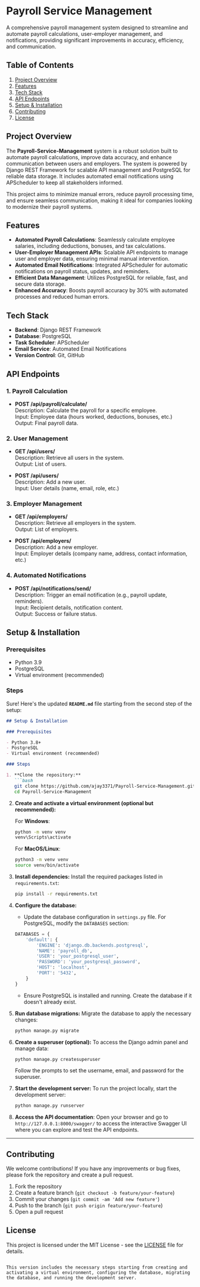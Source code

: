 # Payroll Service Management

A comprehensive payroll management system designed to streamline and automate payroll calculations, user-employer management, and notifications, providing significant improvements in accuracy, efficiency, and communication.

## Table of Contents
1. [Project Overview](#project-overview)
2. [Features](#features)
3. [Tech Stack](#tech-stack)
4. [API Endpoints](#api-endpoints)
5. [Setup & Installation](#setup--installation)
6. [Contributing](#contributing)
7. [License](#license)

## Project Overview

The **Payroll-Service-Management** system is a robust solution built to automate payroll calculations, improve data accuracy, and enhance communication between users and employers. The system is powered by Django REST Framework for scalable API management and PostgreSQL for reliable data storage. It includes automated email notifications using APScheduler to keep all stakeholders informed.

This project aims to minimize manual errors, reduce payroll processing time, and ensure seamless communication, making it ideal for companies looking to modernize their payroll systems.

## Features

- **Automated Payroll Calculations**: Seamlessly calculate employee salaries, including deductions, bonuses, and tax calculations.
- **User-Employer Management APIs**: Scalable API endpoints to manage user and employer data, ensuring minimal manual intervention.
- **Automated Email Notifications**: Integrated APScheduler for automatic notifications on payroll status, updates, and reminders.
- **Efficient Data Management**: Utilizes PostgreSQL for reliable, fast, and secure data storage.
- **Enhanced Accuracy**: Boosts payroll accuracy by 30% with automated processes and reduced human errors.

## Tech Stack

- **Backend**: Django REST Framework
- **Database**: PostgreSQL
- **Task Scheduler**: APScheduler
- **Email Service**: Automated Email Notifications
- **Version Control**: Git, GitHub

## API Endpoints

### 1. **Payroll Calculation**

- **POST /api/payroll/calculate/**  
  Description: Calculate the payroll for a specific employee.  
  Input: Employee data (hours worked, deductions, bonuses, etc.)  
  Output: Final payroll data.

### 2. **User Management**

- **GET /api/users/**  
  Description: Retrieve all users in the system.  
  Output: List of users.

- **POST /api/users/**  
  Description: Add a new user.  
  Input: User details (name, email, role, etc.)

### 3. **Employer Management**

- **GET /api/employers/**  
  Description: Retrieve all employers in the system.  
  Output: List of employers.

- **POST /api/employers/**  
  Description: Add a new employer.  
  Input: Employer details (company name, address, contact information, etc.)

### 4. **Automated Notifications**

- **POST /api/notifications/send/**  
  Description: Trigger an email notification (e.g., payroll update, reminders).  
  Input: Recipient details, notification content.  
  Output: Success or failure status.

## Setup & Installation

### Prerequisites

- Python 3.9
- PostgreSQL
- Virtual environment (recommended)

### Steps

Sure! Here's the updated **`README.md`** file starting from the second step of the setup:

```markdown
## Setup & Installation

### Prerequisites

- Python 3.8+
- PostgreSQL
- Virtual environment (recommended)

### Steps

1. **Clone the repository:**
   ```bash
   git clone https://github.com/ajay3371/Payroll-Service-Management.git
   cd Payroll-Service-Management
   ```

2. **Create and activate a virtual environment (optional but recommended):**

   For **Windows**:
   ```bash
   python -m venv venv
   venv\Scripts\activate
   ```

   For **MacOS/Linux**:
   ```bash
   python3 -m venv venv
   source venv/bin/activate
   ```

3. **Install dependencies:**
   Install the required packages listed in `requirements.txt`:
   ```bash
   pip install -r requirements.txt
   ```

4. **Configure the database:**
   - Update the database configuration in `settings.py` file. For PostgreSQL, modify the `DATABASES` section:
   
   ```python
   DATABASES = {
       'default': {
           'ENGINE': 'django.db.backends.postgresql',
           'NAME': 'payroll_db',
           'USER': 'your_postgresql_user',
           'PASSWORD': 'your_postgresql_password',
           'HOST': 'localhost',
           'PORT': '5432',
       }
   }
   ```

   - Ensure PostgreSQL is installed and running. Create the database if it doesn't already exist.

5. **Run database migrations:**
   Migrate the database to apply the necessary changes:
   ```bash
   python manage.py migrate
   ```

6. **Create a superuser (optional):**
   To access the Django admin panel and manage data:
   ```bash
   python manage.py createsuperuser
   ```
   Follow the prompts to set the username, email, and password for the superuser.

7. **Start the development server:**
   To run the project locally, start the development server:
   ```bash
   python manage.py runserver
   ```

8. **Access the API documentation**:
   Open your browser and go to `http://127.0.0.1:8000/swagger/` to access the interactive Swagger UI where you can explore and test the API endpoints.

---

## Contributing

We welcome contributions! If you have any improvements or bug fixes, please fork the repository and create a pull request.

1. Fork the repository
2. Create a feature branch (`git checkout -b feature/your-feature`)
3. Commit your changes (`git commit -am 'Add new feature'`)
4. Push to the branch (`git push origin feature/your-feature`)
5. Open a pull request

## License

This project is licensed under the MIT License - see the [LICENSE](LICENSE) file for details.
```

This version includes the necessary steps starting from creating and activating a virtual environment, configuring the database, migrating the database, and running the development server.
